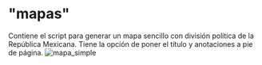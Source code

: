# "mapas" 
Contiene el script para generar un mapa sencillo con división política de la República Mexicana. Tiene la opción de poner el título y anotaciones a pie de página.
![mapa_simple](https://user-images.githubusercontent.com/65984679/118418145-cdce9580-b67c-11eb-83bd-9885bafc4e6f.png)
